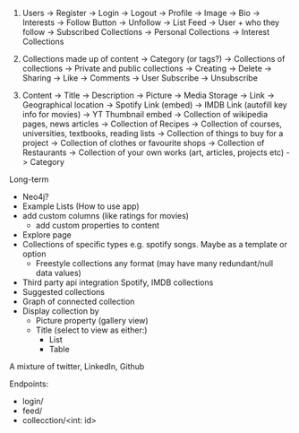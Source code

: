 1. Users
    -> Register
    -> Login
    -> Logout
    -> Profile
        -> Image
        -> Bio
        -> Interests
        -> Follow Button
            -> Unfollow
    -> List Feed
        -> User + who they follow
        -> Subscribed Collections
        -> Personal Collections
        -> Interest Collections
        

2. Collections made up of content
    -> Category (or tags?)
    -> Collections of collections
    -> Private and public collections
    -> Creating
    -> Delete
    -> Sharing
    -> Like
    -> Comments
    -> User Subscribe
        -> Unsubscribe

3. Content
    -> Title
    -> Description
    -> Picture -> Media Storage
    -> Link
    -> Geographical location
    -> Spotify Link (embed)
    -> IMDB Link (autofill key info for movies)
    -> YT Thumbnail embed
    -> Collection of wikipedia pages, news articles
    -> Collection of Recipes
    -> Collection of courses, universities, textbooks, reading lists
    -> Collection of things to buy for a project
    -> Collection of clothes or favourite shops
    -> Collection of Restaurants
    -> Collection of your own works (art, articles, projects etc)
    -> Category

Long-term
- Neo4j?
- Example Lists (How to use app)
- add custom columns (like ratings for movies)
    - add custom properties to content
- Explore page
- Collections of specific types e.g. spotify songs. Maybe as a template or option
    - Freestyle collections any format (may have many redundant/null data values)
- Third party api integration Spotify, IMDB collections
- Suggested collections
- Graph of connected collection
- Display collection by
    - Picture property (gallery view)
    - Title (select to view as either:)
        - List
        - Table

A mixture of twitter, LinkedIn, Github

Endpoints:
- login/
- feed/
- collecction/<int: id>